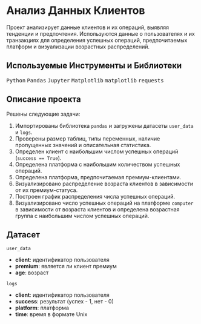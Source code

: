 # Анализ Данных Клиентов

Проект анализирует данные клиентов и их операций, выявляя тенденции и предпочтения. Используются данные о пользователях и их транзакциях для определения успешных операций, предпочитаемых платформ и визуализации возрастных распределений.

## Используемые Инструменты и Библиотеки

<p>
  <kbd>Python</kbd>
  <kbd>Pandas</kbd>
  <kbd>Jupyter</kbd>
  <kbd>Matplotlib</kbd>
  <kbd>matplotlib</kbd>
  <kbd>requests</kbd>
</p>

## Описание проекта

Решены следующие задачи:
1. Импортированы библиотека `pandas` и загружены датасеты `user_data` и `logs`.
2. Проверены размер таблиц, типы переменных, наличие пропущенных значений и описательная статистика.
3. Определен клиент с наибольшим числом успешных операций (`success == True`).
4. Определена платформа с наибольшим количеством успешных операций.
5. Определена платформа, предпочитаемая премиум-клиентами.
6. Визуализировано распределение возраста клиентов в зависимости от их премиум-статуса.
7. Построен график распределения числа успешных операций.
8. Визуализировано число успешных операций на платформе `computer` в зависимости от возраста клиентов и определена возрастная группа с наибольшим числом успешных операций.


## Датасет

 `user_data`

- **client**: идентификатор пользователя
- **premium**: является ли клиент премиум
- **age**: возраст

 `logs`

- **client**: идентификатор пользователя
- **success**: результат (успех - 1, нет - 0)
- **platform**: платформа
- **time**: время в формате Unix

